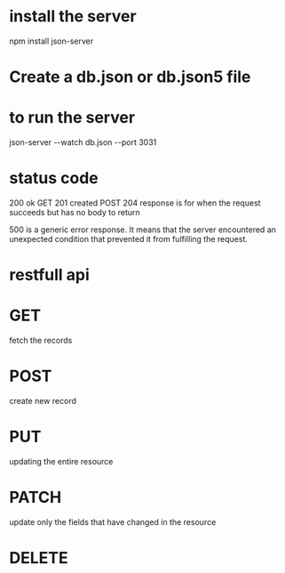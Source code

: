 # install the server
npm install json-server

# Create a db.json or db.json5 file

# to run the server
json-server --watch db.json --port 3031

# status code
200         ok          GET
201         created     POST
204  response is for when the request succeeds but has no body to return

500 is a generic error response. It means that the server encountered an unexpected condition that prevented it from fulfilling the request.

# restfull api
# GET 
fetch the records

# POST
create new record

# PUT
updating the entire resource

# PATCH
update only the fields that have changed in the resource

# DELETE